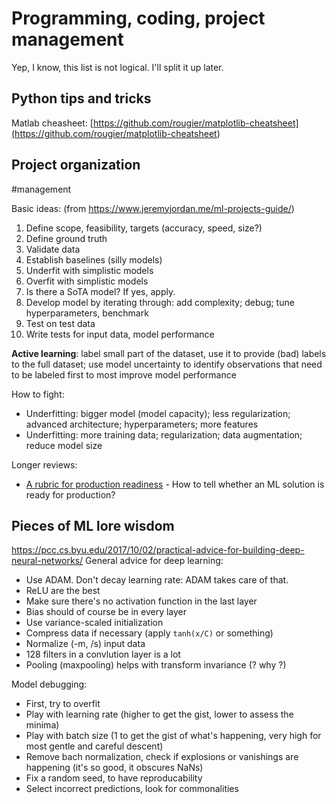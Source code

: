 # Programming, coding, project management
Yep, I know, this list is not logical. I'll split it up later.

## Python tips and tricks

Matlab cheasheet: [https://github.com/rougier/matplotlib-cheatsheet](<https://github.com/rougier/matplotlib-cheatsheet>)

## Project organization

#management

Basic ideas: (from https://www.jeremyjordan.me/ml-projects-guide/)
1. Define scope, feasibility, targets (accuracy, speed, size?)
2. Define ground truth
3. Validate data
4. Establish baselines (silly models)
5. Underfit with simplistic models
6. Overfit with simplistic models
7. Is there a SoTA model? If yes, apply.
8. Develop model by iterating through: add complexity; debug; tune hyperparameters, benchmark
9. Test on test data
10. Write tests for input data, model performance

**Active learning**: label small part of the dataset, use it to provide (bad) labels to the full dataset; use model uncertainty to identify observations that need to be labeled first to most improve model performance

How to fight:
* Underfitting: bigger model (model capacity); less regularization; advanced architecture; hyperparameters; more features
* Underfitting: more training data; regularization; data augmentation; reduce model size

Longer reviews:
* [A rubric for production readiness](papers/Breck2017testing.md) - How to tell whether an ML solution is ready for production?

## Pieces of ML lore wisdom

https://pcc.cs.byu.edu/2017/10/02/practical-advice-for-building-deep-neural-networks/
General advice for deep learning:
* Use ADAM. Don't decay learning rate: ADAM takes care of that.
* ReLU are the best
* Make sure there's no activation function in the last layer
* Bias should of course be in every layer
* Use variance-scaled initialization
* Compress data if necessary (apply  `tanh(x/C)` or something)
* Normalize (-m, /s) input data
* 128 filters in a convlution layer is a lot
* Pooling (maxpooling) helps with transform invariance (? why ?)

Model debugging:
* First, try to overfit
* Play with learning rate (higher to get the gist, lower to assess the minima)
* Play with batch size (1 to get the gist of what's happening, very high for most gentle and careful descent)
* Remove bach normalization, check if explosions or vanishings are happening (it's so good, it obscures NaNs)
* Fix a random seed, to have reproducability
* Select incorrect predictions, look for commonalities